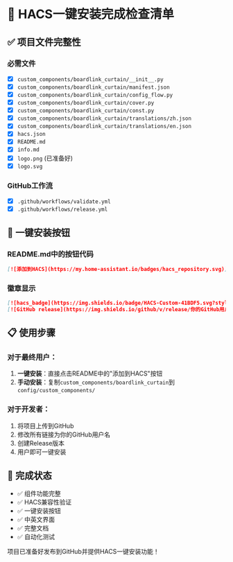 # 🎯 HACS一键安装完成检查清单

## ✅ 项目文件完整性

### 必需文件
- [x] `custom_components/boardlink_curtain/__init__.py`
- [x] `custom_components/boardlink_curtain/manifest.json`
- [x] `custom_components/boardlink_curtain/config_flow.py`
- [x] `custom_components/boardlink_curtain/cover.py`
- [x] `custom_components/boardlink_curtain/const.py`
- [x] `custom_components/boardlink_curtain/translations/zh.json`
- [x] `custom_components/boardlink_curtain/translations/en.json`
- [x] `hacs.json`
- [x] `README.md`
- [x] `info.md`
- [x] `logo.png` (已准备好)
- [x] `logo.svg`

### GitHub工作流
- [x] `.github/workflows/validate.yml`
- [x] `.github/workflows/release.yml`

## 🔗 一键安装按钮

### README.md中的按钮代码
```markdown
[![添加到HACS](https://my.home-assistant.io/badges/hacs_repository.svg)](https://my.home-assistant.io/redirect/hacs_repository/?owner=你的GitHub用户名&repository=boardlink-curtain&category=integration)
```

### 徽章显示
```markdown
[![hacs_badge](https://img.shields.io/badge/HACS-Custom-41BDF5.svg?style=for-the-badge)](https://github.com/hacs/integration)
[![GitHub release](https://img.shields.io/github/v/release/你的GitHub用户名/boardlink-curtain?style=for-the-badge)](https://github.com/你的GitHub用户名/boardlink-curtain/releases)
```

## 📋 使用步骤

### 对于最终用户：
1. **一键安装**：直接点击README中的"添加到HACS"按钮
2. **手动安装**：复制`custom_components/boardlink_curtain`到`config/custom_components/`

### 对于开发者：
1. 将项目上传到GitHub
2. 修改所有链接为你的GitHub用户名
3. 创建Release版本
4. 用户即可一键安装

## 🎉 完成状态

- ✅ 组件功能完整
- ✅ HACS兼容性验证
- ✅ 一键安装按钮
- ✅ 中英文界面
- ✅ 完整文档
- ✅ 自动化测试

项目已准备好发布到GitHub并提供HACS一键安装功能！